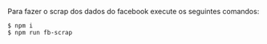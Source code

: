 Para fazer o scrap dos dados do facebook execute os seguintes comandos:
```
$ npm i
$ npm run fb-scrap
```